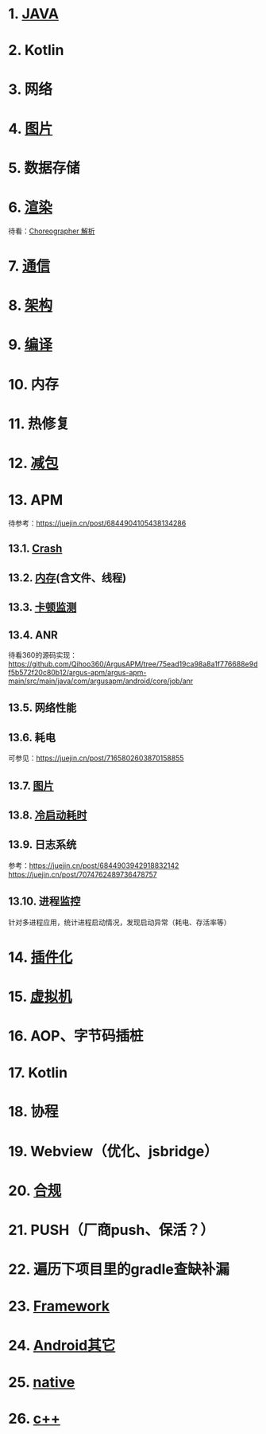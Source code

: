 # 1. [JAVA](all/java.md)
# 2. Kotlin
# 3. 网络
# 4. [图片](picture/pic.md)
# 5. 数据存储
# 6. [渲染](render/render.md)
待看：[Choreographer 解析](https://www.jianshu.com/p/dd32ec35db1d)
# 7. [通信](all/talk.md)
# 8. [架构](all/architecture.md)
# 9. [编译](all/compile.md)
# 10. 内存
# 11. 热修复  
# 12. [减包](all/shrink.md)
# 13. APM
待参考：https://juejin.cn/post/6844904105438134286

## 13.1. [Crash](apm/crash.md)
## 13.2. [内存](apm/memory.md)(含文件、线程)
## 13.3. [卡顿监测](apm/block.md)  
## 13.4. ANR
待看360的源码实现：https://github.com/Qihoo360/ArgusAPM/tree/75ead19ca98a8a1f776688e9df5b572f20c80b12/argus-apm/argus-apm-main/src/main/java/com/argusapm/android/core/job/anr
## 13.5. 网络性能  
## 13.6. 耗电
可参见：https://juejin.cn/post/7165802603870158855
## 13.7. [图片](picture/pic.md)
## 13.8. [冷启动耗时](apm/coldstart.md)
## 13.9. 日志系统  
参考：https://juejin.cn/post/6844903942918832142
https://juejin.cn/post/7074762489736478757
## 13.10. 进程监控  
针对多进程应用，统计进程启动情况，发现启动异常（耗电、存活率等）
# 14. [插件化](all/plugin.md)
# 15. [虚拟机](all/dalvik.md) 
# 16. AOP、字节码插桩
# 17. Kotlin  
# 18. 协程  
# 19. Webview（优化、jsbridge）
# 20. [合规](all/privacy.md)
# 21. PUSH（厂商push、保活？）
# 22. 遍历下项目里的gradle查缺补漏
# 23. [Framework](all/framework.md)
# 24. [Android其它](all/other.md)
# 25. [native](all/native.md)
# 26. [c++](all/c%2B%2B.md)

